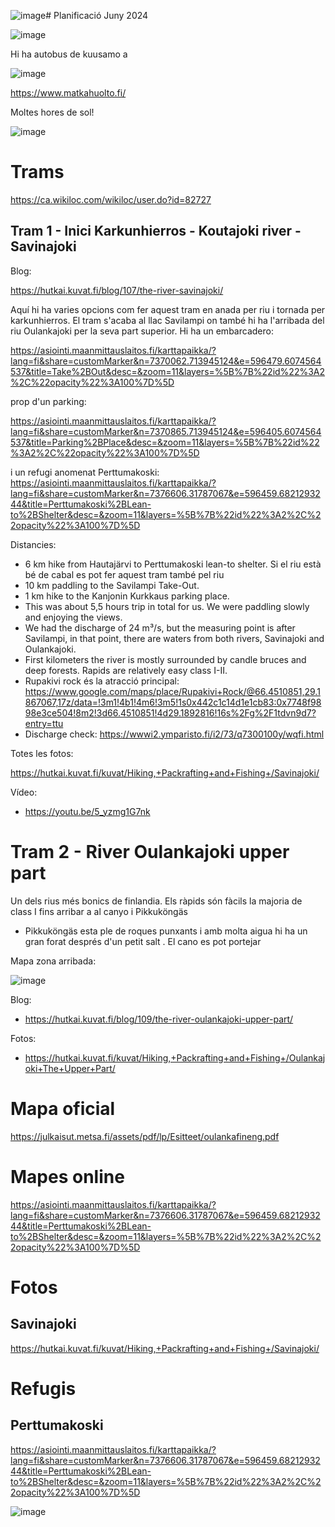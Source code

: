![image](https://github.com/acacha/worlds/assets/4015406/8a8f0a5e-2620-4092-8527-18e2da0f08df)# Planificació Juny 2024



![image](https://github.com/acacha/worlds/assets/4015406/69ead875-9c07-4368-80da-7a0f78158d9e)

Hi ha autobus de kuusamo a 

![image](https://github.com/acacha/worlds/assets/4015406/5056d9cc-5a07-4ca6-9b6a-c6968d31887b)

https://www.matkahuolto.fi/


Moltes hores de sol!

![image](https://github.com/acacha/worlds/assets/4015406/93d5e077-4f0d-4372-b81c-172286d85aae)


# Trams

https://ca.wikiloc.com/wikiloc/user.do?id=82727

## Tram 1 - Inici Karkunhierros - Koutajoki river - Savinajoki

Blog:

https://hutkai.kuvat.fi/blog/107/the-river-savinajoki/

Aquí hi ha varies opcions com fer aquest tram en anada per riu i tornada per karkunhierros. El tram s'acaba al llac Savilampi on també hi ha l'arribada del riu Oulankajoki per la seva part superior. 
Hi ha un embarcadero:

https://asiointi.maanmittauslaitos.fi/karttapaikka/?lang=fi&share=customMarker&n=7370062.713945124&e=596479.6074564537&title=Take%2BOut&desc=&zoom=11&layers=%5B%7B%22id%22%3A2%2C%22opacity%22%3A100%7D%5D

prop d'un parking:

https://asiointi.maanmittauslaitos.fi/karttapaikka/?lang=fi&share=customMarker&n=7370865.713945124&e=596405.6074564537&title=Parking%2BPlace&desc=&zoom=11&layers=%5B%7B%22id%22%3A2%2C%22opacity%22%3A100%7D%5D

i un refugi anomenat Perttumakoski: https://asiointi.maanmittauslaitos.fi/karttapaikka/?lang=fi&share=customMarker&n=7376606.31787067&e=596459.6821293244&title=Perttumakoski%2BLean-to%2BShelter&desc=&zoom=11&layers=%5B%7B%22id%22%3A2%2C%22opacity%22%3A100%7D%5D

Distancies:
- 6 km hike from Hautajärvi to Perttumakoski lean-to shelter. Si el riu està bé de cabal es pot fer aquest tram també pel riu
- 10 km paddling to the Savilampi Take-Out.
- 1 km hike to the Kanjonin Kurkkaus parking place.
- This was about 5,5 hours trip in total for us. We were paddling slowly and enjoying the views.
- We had the discharge of 24 m³/s, but the measuring point is after Savilampi, in that point, there are waters from both rivers, Savinajoki and Oulankajoki.
- First kilometers the river is mostly surrounded by candle bruces and deep forests. Rapids are relatively easy class I-II.
- Rupakivi rock és la atracció principal: https://www.google.com/maps/place/Rupakivi+Rock/@66.4510851,29.1867067,17z/data=!3m1!4b1!4m6!3m5!1s0x442c1c14d1e1cb83:0x7748f9898e3ce504!8m2!3d66.4510851!4d29.1892816!16s%2Fg%2F1tdvn9d7?entry=ttu
-  Discharge check: https://wwwi2.ymparisto.fi/i2/73/q7300100y/wqfi.html

Totes les fotos:

https://hutkai.kuvat.fi/kuvat/Hiking,+Packrafting+and+Fishing+/Savinajoki/

Vídeo:
- https://youtu.be/5_yzmg1G7nk

# Tram 2 - River Oulankajoki upper part

Un dels rius més bonics de finlandia. Els ràpids són fàcils la majoria de class I fins arribar a al canyo i Pikkuköngäs

- Pikkuköngäs esta ple de roques punxants i amb molta aigua hi ha un gran forat després d'un petit salt . El cano es pot portejar

Mapa zona arribada:

![image](https://github.com/acacha/worlds/assets/4015406/d18b406d-090c-4242-b90a-da27441c9ae5)

Blog:
- https://hutkai.kuvat.fi/blog/109/the-river-oulankajoki-upper-part/

Fotos:
- https://hutkai.kuvat.fi/kuvat/Hiking,+Packrafting+and+Fishing+/Oulankajoki+The+Upper+Part/

# Mapa oficial

https://julkaisut.metsa.fi/assets/pdf/lp/Esitteet/oulankafineng.pdf

# Mapes online

https://asiointi.maanmittauslaitos.fi/karttapaikka/?lang=fi&share=customMarker&n=7376606.31787067&e=596459.6821293244&title=Perttumakoski%2BLean-to%2BShelter&desc=&zoom=11&layers=%5B%7B%22id%22%3A2%2C%22opacity%22%3A100%7D%5D

# Fotos

## Savinajoki

https://hutkai.kuvat.fi/kuvat/Hiking,+Packrafting+and+Fishing+/Savinajoki/

# Refugis

## Perttumakoski

https://asiointi.maanmittauslaitos.fi/karttapaikka/?lang=fi&share=customMarker&n=7376606.31787067&e=596459.6821293244&title=Perttumakoski%2BLean-to%2BShelter&desc=&zoom=11&layers=%5B%7B%22id%22%3A2%2C%22opacity%22%3A100%7D%5D

![image](https://github.com/acacha/worlds/assets/4015406/222e36aa-6d08-4bb6-8c1c-8f656eb1932c)
